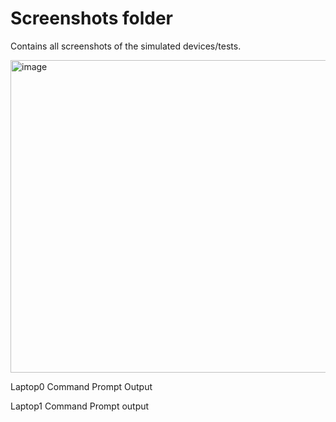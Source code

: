 # Screenshots folder
Contains all screenshots of the simulated devices/tests.

<img width="703" height="500" alt="image" src="https://github.com/user-attachments/assets/2af2c8df-5c26-4101-ab00-b5f89f3c1ca0" />

Laptop0 Command Prompt Output



Laptop1 Command Prompt output
